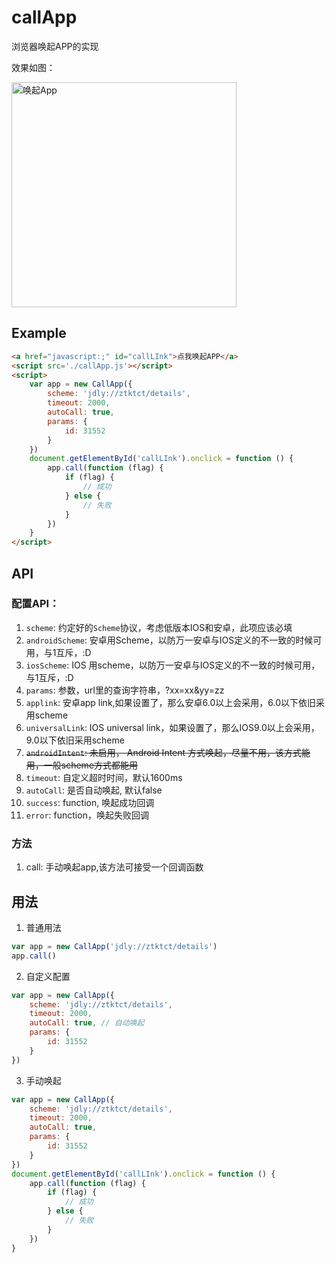 # callApp
浏览器唤起APP的实现

效果如图：

<img src="./images/call.gif" width = "360"  alt="唤起App" align=center />

## Example
```html
<a href="javascript:;" id="callLInk">点我唤起APP</a>
<script src='./callApp.js'></script>
<script>
    var app = new CallApp({
        scheme: 'jdly://ztktct/details',
        timeout: 2000,
        autoCall: true,
        params: {
            id: 31552
        }
    })
    document.getElementById('callLInk').onclick = function () {
        app.call(function (flag) {
            if (flag) {
                // 成功
            } else {
                // 失败
            }
        })
    }
</script>
```

## API
### 配置API：
1. `scheme`: 约定好的`Scheme`协议，考虑低版本IOS和安卓，此项应该必填
2. `androidScheme`: 安卓用Scheme，以防万一安卓与IOS定义的不一致的时候可用，与1互斥，:D
3. `iosScheme`: IOS 用scheme，以防万一安卓与IOS定义的不一致的时候可用，与1互斥，:D
4. `params`: 参数，url里的查询字符串，?xx=xx&yy=zz
5. `applink`: 安卓app link,如果设置了，那么安卓6.0以上会采用，6.0以下依旧采用scheme
6. `universalLink`: IOS universal link，如果设置了，那么IOS9.0以上会采用，9.0以下依旧采用scheme
7. ~~`androidIntent`: 未启用， Android Intent 方式唤起，尽量不用，该方式能用，一般scheme方式都能用~~
8. `timeout`: 自定义超时时间，默认1600ms
9. `autoCall`: 是否自动唤起, 默认false
10. `success`: function, 唤起成功回调
11. `error`: function，唤起失败回调

### 方法
1. call: 手动唤起app,该方法可接受一个回调函数

## 用法
1. 普通用法
```javascript
var app = new CallApp('jdly://ztktct/details')
app.call()
```
2. 自定义配置
```javascript
var app = new CallApp({
    scheme: 'jdly://ztktct/details',
    timeout: 2000,
    autoCall: true, // 自动唤起
    params: {
        id: 31552
    }
})
```
3. 手动唤起
```javascript
var app = new CallApp({
    scheme: 'jdly://ztktct/details',
    timeout: 2000,
    autoCall: true,
    params: {
        id: 31552
    }
})
document.getElementById('callLInk').onclick = function () {
    app.call(function (flag) {
        if (flag) {
            // 成功
        } else {
            // 失败
        }
    })
}
```